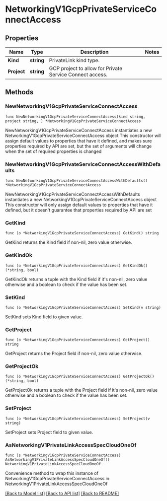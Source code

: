# NetworkingV1GcpPrivateServiceConnectAccess

## Properties

Name | Type | Description | Notes
------------ | ------------- | ------------- | -------------
**Kind** | **string** | PrivateLink kind type. | 
**Project** | **string** | GCP project to allow for Private Service Connect access. | 

## Methods

### NewNetworkingV1GcpPrivateServiceConnectAccess

`func NewNetworkingV1GcpPrivateServiceConnectAccess(kind string, project string, ) *NetworkingV1GcpPrivateServiceConnectAccess`

NewNetworkingV1GcpPrivateServiceConnectAccess instantiates a new NetworkingV1GcpPrivateServiceConnectAccess object
This constructor will assign default values to properties that have it defined,
and makes sure properties required by API are set, but the set of arguments
will change when the set of required properties is changed

### NewNetworkingV1GcpPrivateServiceConnectAccessWithDefaults

`func NewNetworkingV1GcpPrivateServiceConnectAccessWithDefaults() *NetworkingV1GcpPrivateServiceConnectAccess`

NewNetworkingV1GcpPrivateServiceConnectAccessWithDefaults instantiates a new NetworkingV1GcpPrivateServiceConnectAccess object
This constructor will only assign default values to properties that have it defined,
but it doesn't guarantee that properties required by API are set

### GetKind

`func (o *NetworkingV1GcpPrivateServiceConnectAccess) GetKind() string`

GetKind returns the Kind field if non-nil, zero value otherwise.

### GetKindOk

`func (o *NetworkingV1GcpPrivateServiceConnectAccess) GetKindOk() (*string, bool)`

GetKindOk returns a tuple with the Kind field if it's non-nil, zero value otherwise
and a boolean to check if the value has been set.

### SetKind

`func (o *NetworkingV1GcpPrivateServiceConnectAccess) SetKind(v string)`

SetKind sets Kind field to given value.


### GetProject

`func (o *NetworkingV1GcpPrivateServiceConnectAccess) GetProject() string`

GetProject returns the Project field if non-nil, zero value otherwise.

### GetProjectOk

`func (o *NetworkingV1GcpPrivateServiceConnectAccess) GetProjectOk() (*string, bool)`

GetProjectOk returns a tuple with the Project field if it's non-nil, zero value otherwise
and a boolean to check if the value has been set.

### SetProject

`func (o *NetworkingV1GcpPrivateServiceConnectAccess) SetProject(v string)`

SetProject sets Project field to given value.



### AsNetworkingV1PrivateLinkAccessSpecCloudOneOf

`func (s *NetworkingV1GcpPrivateServiceConnectAccess) AsNetworkingV1PrivateLinkAccessSpecCloudOneOf() NetworkingV1PrivateLinkAccessSpecCloudOneOf`

Convenience method to wrap this instance of NetworkingV1GcpPrivateServiceConnectAccess in NetworkingV1PrivateLinkAccessSpecCloudOneOf

[[Back to Model list]](../README.md#documentation-for-models) [[Back to API list]](../README.md#documentation-for-api-endpoints) [[Back to README]](../README.md)


